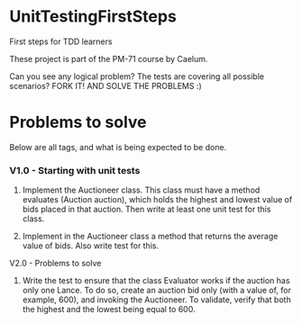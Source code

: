 UnitTestingFirstSteps
=====================

First steps for TDD learners

These project is part of the PM-71 course by Caelum.

Can you see any logical problem? The tests are covering all possible scenarios? FORK IT! AND SOLVE THE PROBLEMS :)

# Problems to solve

Below are all tags, and what is being expected to be done.

### V1.0 - Starting with unit tests
1. Implement the Auctioneer class. This class must have a method evaluates (Auction auction), which holds the highest and lowest value of bids placed in that auction. Then write at least one unit test for this class.

2. Implement in the Auctioneer class a method that returns the average value of bids. Also write test for this.

V2.0 - Problems to solve

1. Write the test to ensure that the class Evaluator works if the auction has only one Lance. To do so, create an auction bid only (with a value of, for example, 600), and invoking the Auctioneer. To validate, verify that both the highest and the lowest being equal to 600.
